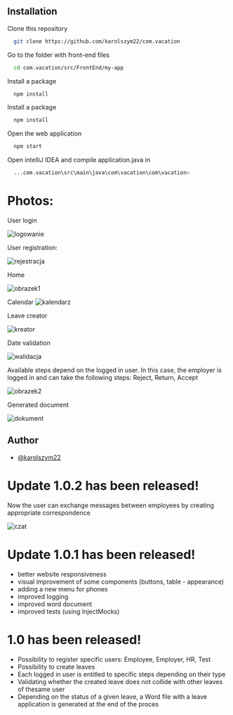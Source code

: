 ## Installation

Clone this repository

```bash
  git clone https://github.com/karolszym22/com.vacation
```
 
Go to the folder with front-end files

```bash
  cd com.vacation/src/FrontEnd/my-app
```
Install a package
```bash
  npm install
```
Install a package
```bash
  npm install
```
Open the web application
```bash
  npm start
```
Open intelliJ IDEA and 
compile application.java in
```bash
  ...com.vacation\src\main\java\com\vacation\com\vacation> 

```
# Photos:



User login

![logowanie](https://github.com/karolszym22/com.vacation/assets/32464644/795f1140-8701-44f9-b4ca-f9b1d9fe17fa)


User registration:

![rejestracja](https://github.com/karolszym22/com.vacation/assets/32464644/7682a645-3fab-40c6-b446-13058ca91a7b)



Home

![obrazek1](https://github.com/karolszym22/com.vacation/assets/32464644/c1d9058f-78a3-44be-a575-5f24c12c6556)


Calendar
![kalendarz](https://github.com/karolszym22/com.vacation/assets/32464644/d370ff47-33fd-4978-9206-5b20fb81c588)


Leave creator

![kreator](https://github.com/karolszym22/com.vacation/assets/32464644/b9564913-8d52-4c04-a22a-1b930a69691f)


Date validation

![walidacja](https://github.com/karolszym22/com.vacation/assets/32464644/1f2d04ca-e708-43e5-8df4-a10f1d126e96)





Available steps depend on the logged in user. In this case, the employer is logged in and can take the following steps: Reject, Return, Accept


![obrazek2](https://github.com/karolszym22/com.vacation/assets/32464644/491c3188-a05c-45de-a8b7-8578cdc59d22)



Generated document

![dokument](https://github.com/karolszym22/com.vacation/assets/32464644/52ae8aaf-f57b-460b-af96-da2522bae662)


## Author

- [@karolszym22](https://github.com/karolszym22)




# Update 1.0.2 has been released!

Now the user can exchange messages between employees by creating appropriate correspondence


![czat](https://github.com/karolszym22/com.vacation/assets/32464644/1b1f9a8f-ad0e-4d06-ba35-6a07b3790286)












# Update 1.0.1 has been released!

- better website responsiveness
 - visual improvement of some components (buttons, table - appearance)
- adding a new menu for phones
- improved logging
- improved word document
- improved tests (using InjectMocks)












# 1.0 has been released!

 - Possibility to register specific users: Employee, Employer, HR, Test
- Possibility to create leaves
- Each logged in user is entitled to specific steps depending on their type
- Validating whether the created leave does not collide with other leaves of thesame user
- Depending on the status of a given leave, a Word file with a leave application is
generated at the end of the proces













